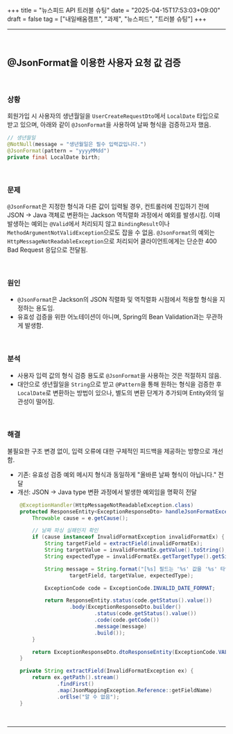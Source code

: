+++
title = "뉴스피드 API 트러블 슈팅"
date = "2025-04-15T17:53:03+09:00"
draft = false
tag = ["내일배움캠프", "과제", "뉴스피드", "트러블 슈팅"]
+++

<hr>
<br>

## @JsonFormat을 이용한 사용자 요청 값 검증

<br>

### 상황

회원가입 시 사용자의 생년월일을 `UserCreateRequestDto`에서 `LocalDate` 타입으로 받고 있으며, 아래와 같이 `@JsonFormat`을 사용하여 날짜 형식을 검증하고자 했음.

```java
// 생년월일
@NotNull(message = "생년월일은 필수 입력값입니다.")
@JsonFormat(pattern = "yyyyMMdd")
private final LocalDate birth;
```

<br>

### 문제

`@JsonFormat`은 지정한 형식과 다른 값이 입력될 경우, 컨트롤러에 진입하기 전에 JSON → Java 객체로 변환하는 Jackson 역직렬화 과정에서 예외를 발생시킴. 이때 발생하는 예외는 `@Valid`에서 처리되지 않고 `BindingResult`이나 `MethodArgumentNotValidException`으로도 잡을 수 없음. `@JsonFormat`의 예외는 `HttpMessageNotReadableException`으로 처리되어 클라이언트에게는 단순한 400 Bad Request 응답으로 전달됨.

<br>

### 원인

- `@JsonFormat`은 Jackson의 JSON 직렬화 및 역직렬화 시점에서 적용할 형식을 지정하는 용도임.
- 유효성 검증을 위한 어노테이션이 아니며, Spring의 Bean Validation과는 무관하게 발생함.

<br>

### 분석

- 사용자 입력 값의 형식 검증 용도로 `@JsonFormat`을 사용하는 것은 적절하지 않음.
- 대안으로 생년월일을 `String`으로 받고 `@Pattern`을 통해 원하는 형식을 검증한 후 `LocalDate`로 변환하는 방법이 있으나, 별도의 변환 단계가 추가되며 Entity와의 일관성이 떨어짐.

<br>

### 해결
불필요한 구조 변경 없이, 입력 오류에 대한 구체적인 피드백을 제공하는 방향으로 개선함.
- 기존: 유효성 검증 예외 메시지 형식과 동일하게 "올바른 날짜 형식이 아닙니다." 전달
- 개선: JSON → Java type 변환 과정에서 발생한 예외임을 명확히 전달

```java
    @ExceptionHandler(HttpMessageNotReadableException.class)
    protected ResponseEntity<ExceptionResponseDto> handleJsonFormatException(HttpMessageNotReadableException e) {
        Throwable cause = e.getCause();

        // 날짜 파싱 실패인지 확인
        if (cause instanceof InvalidFormatException invalidFormatEx) {
            String targetField = extractField(invalidFormatEx);
            String targetValue = invalidFormatEx.getValue().toString();
            String expectedType = invalidFormatEx.getTargetType().getSimpleName();

            String message = String.format("[%s] 필드는 '%s' 값을 '%s' 타입으로 변환할 수 없습니다.",
                    targetField, targetValue, expectedType);

            ExceptionCode code = ExceptionCode.INVALID_DATE_FORMAT;

            return ResponseEntity.status(code.getStatus().value())
                    .body(ExceptionResponseDto.builder()
                            .status(code.getStatus().value())
                            .code(code.getCode())
                            .message(message)
                            .build());
        }

        return ExceptionResponseDto.dtoResponseEntity(ExceptionCode.VALIDATION_FAILED);
    }

    private String extractField(InvalidFormatException ex) {
        return ex.getPath().stream()
                .findFirst()
                .map(JsonMappingException.Reference::getFieldName)
                .orElse("알 수 없음");
    }
```

<br>
<hr>